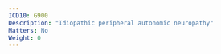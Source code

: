 ```yaml
---
ICD10: G900
Description: "Idiopathic peripheral autonomic neuropathy"
Matters: No
Weight: 0
---
```


